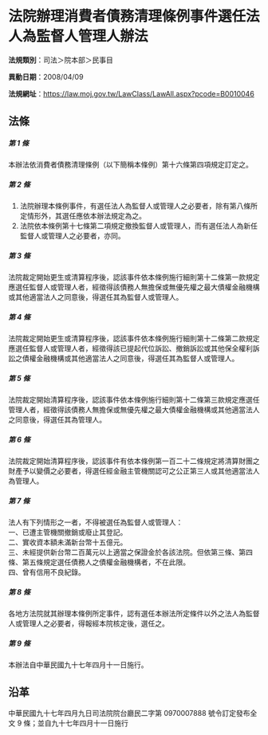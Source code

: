 # 法院辦理消費者債務清理條例事件選任法人為監督人管理人辦法




**法規類別**：司法＞院本部＞民事目

**異動日期**：2008/04/09  

**法規網址**：https://law.moj.gov.tw/LawClass/LawAll.aspx?pcode=B0010046



## 法條
##### 第 1 條
本辦法依消費者債務清理條例（以下簡稱本條例）第十六條第四項規定訂定之。

##### 第 2 條
1. 法院辦理本條例事件，有選任法人為監督人或管理人之必要者，除有第八條所定情形外，其選任應依本辦法規定為之。
1. 法院依本條例第十七條第二項規定撤換監督人或管理人，而有選任法人為新任監督人或管理人之必要者，亦同。

##### 第 3 條
法院裁定開始更生或清算程序後，認該事件依本條例施行細則第十二條第一款規定應選任監督人或管理人者，經徵得該債務人無擔保或無優先權之最大債權金融機構或其他適當法人之同意後，得選任其為監督人或管理人。

##### 第 4 條
法院裁定開始更生或清算程序後，認該事件依本條例施行細則第十二條第二款規定應選任監督人或管理人者，經徵得該已提起代位訴訟、撤銷訴訟或其他保全權利訴訟之債權金融機構或其他適當法人之同意後，得選任其為監督人或管理人。

##### 第 5 條
法院裁定開始清算程序後，認該事件依本條例施行細則第十二條第三款規定應選任管理人者，經徵得該債務人無擔保或無優先權之最大債權金融機構或其他適當法人之同意後，得選任其為管理人。

##### 第 6 條
法院裁定開始清算程序後，認該事件有依本條例第一百二十二條規定將清算財團之財產予以變價之必要者，得選任經金融主管機關認可之公正第三人或其他適當法人為管理人。

##### 第 7 條
法人有下列情形之一者，不得被選任為監督人或管理人：  
一、已遭主管機關撤銷或廢止其登記。  
二、實收資本額未滿新台幣十五億元。  
三、未經提供新台幣二百萬元以上適當之保證金於各該法院。但依第三條、第四條、第五條規定選任債務人之債權金融機構者，不在此限。  
四、曾有信用不良紀錄。

##### 第 8 條
各地方法院就其辦理本條例所定事件，認有選任本辦法所定條件以外之法人為監督人或管理人之必要者，得報經本院核定後，選任之。

##### 第 9 條
本辦法自中華民國九十七年四月十一日施行。

## 沿革
中華民國九十七年四月九日司法院院台廳民二字第 0970007888 號令訂定發布全文 9  條；並自九十七年四月十一日施行

